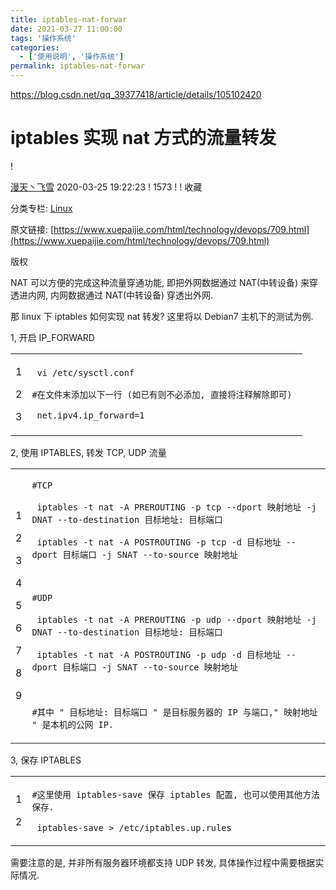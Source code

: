 ```yaml
---
title: iptables-nat-forwar
date: 2021-03-27 11:00:00
tags: '操作系统'
categories:
  - ['使用说明', '操作系统']
permalink: iptables-nat-forwar
---
```


https://blog.csdn.net/qq_39377418/article/details/105102420

# iptables 实现 nat 方式的流量转发

! [](https://csdnimg.cn/release/blogv2/dist/pc/img/reprint.png)

[漫天丶飞雪](https://blog.csdn.net/qq_39377418) 2020-03-25 19:22:23 ! [](https://csdnimg.cn/release/blogv2/dist/pc/img/articleReadEyes.png) 1573 ! [](https://csdnimg.cn/release/blogv2/dist/pc/img/tobarCollect.png) ! [](https://csdnimg.cn/release/blogv2/dist/pc/img/tobarCollectionActive.png) 收藏

分类专栏: [Linux](https://blog.csdn.net/qq_39377418/category_8869713.html)

原文链接: [https://www.xuepaijie.com/html/technology/devops/709.html](https://www.xuepaijie.com/html/technology/devops/709.html)

版权

NAT 可以方便的完成这种流量穿通功能, 即把外网数据通过 NAT(中转设备) 来穿透进内网, 内网数据通过 NAT(中转设备) 穿透出外网.

那 linux 下 iptables 如何实现 nat 转发? 这里将以 Debian7 主机下的测试为例.

1, 开启 IP\_FORWARD

<table border="0" cellpadding="0" cellspacing="0"> <tbody> <tr> <td> <p>1</p> <p>2</p> <p>3</p> </td> <td> <p> <code> vi /etc/sysctl.conf</code> </p> <p> <code>#在文件末添加以下一行 (如已有则不必添加, 直接将注释解除即可) </code> </p> <p> <code> net.ipv4.ip_forward=1</code> </p> </td> </tr> </tbody> </table>

2, 使用 IPTABLES, 转发 TCP, UDP 流量

<table border="0" cellpadding="0" cellspacing="0"> <tbody> <tr> <td> <p>1</p> <p>2</p> <p>3</p> <p>4</p> <p>5</p> <p>6</p> <p>7</p> <p>8</p> <p>9</p> </td> <td> <p> <code>#TCP</code> </p> <p> <code> iptables -t nat -A PREROUTING -p tcp --dport 映射地址 -j DNAT --to-destination 目标地址: 目标端口 </code> </p> <p> <code> iptables -t nat -A POSTROUTING -p tcp -d 目标地址 --dport 目标端口 -j SNAT --to-source 映射地址 </code> </p> <p>  </p> <p> <code>#UDP</code> </p> <p> <code> iptables -t nat -A PREROUTING -p udp --dport 映射地址 -j DNAT --to-destination 目标地址: 目标端口 </code> </p> <p> <code> iptables -t nat -A POSTROUTING -p udp -d 目标地址 --dport 目标端口 -j SNAT --to-source 映射地址 </code> </p> <p>  </p> <p> <code>#其中 " 目标地址: 目标端口 " 是目标服务器的 IP 与端口," 映射地址 " 是本机的公网 IP.</code> </p> </td> </tr> </tbody> </table>

3, 保存 IPTABLES

<table border="0" cellpadding="0" cellspacing="0"> <tbody> <tr> <td> <p>1</p> <p>2</p> </td> <td> <p> <code>#这里使用 iptables-save 保存 iptables 配置, 也可以使用其他方法保存.</code> </p> <p> <code> iptables-save > /etc/iptables.up.rules</code> </p> </td> </tr> </tbody> </table>

需要注意的是, 并非所有服务器环境都支持 UDP 转发, 具体操作过程中需要根据实际情况.
